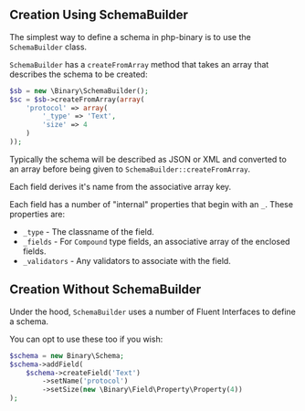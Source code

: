 ## Creation Using SchemaBuilder

The simplest way to define a schema in php-binary is to use the `SchemaBuilder` class.

`SchemaBuilder` has a `createFromArray` method that takes an array that describes the schema to be created:

```php
$sb = new \Binary\SchemaBuilder();
$sc = $sb->createFromArray(array(
    'protocol' => array(
        '_type' => 'Text',
        'size' => 4
    )
));
```

Typically the schema will be described as JSON or XML and converted to an array before being given to `SchemaBuilder::createFromArray`.

Each field derives it's name from the associative array key.

Each field has a number of "internal" properties that begin with an `_`. These properties are:

* `_type` - The classname of the field.
* `_fields` - For `Compound` type fields, an associative array of the enclosed fields.
* `_validators` - Any validators to associate with the field.

## Creation Without SchemaBuilder

Under the hood, `SchemaBuilder` uses a number of Fluent Interfaces to define a schema.

You can opt to use these too if you wish:

```php
$schema = new Binary\Schema;
$schema->addField(
    $schema->createField('Text')
        ->setName('protocol')
        ->setSize(new \Binary\Field\Property\Property(4))
);
```

